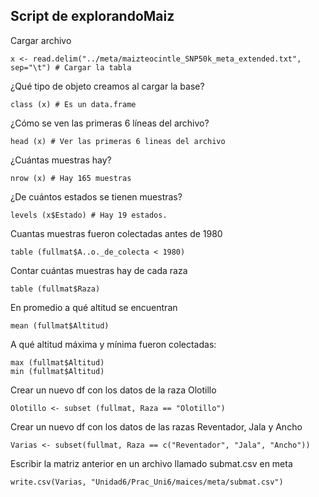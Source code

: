 ## Script de explorandoMaiz

Cargar archivo
```
x <- read.delim("../meta/maizteocintle_SNP50k_meta_extended.txt", sep="\t") # Cargar la tabla
```

¿Qué tipo de objeto creamos al cargar la base?
```
class (x) # Es un data.frame
```
¿Cómo se ven las primeras 6 líneas del archivo?
```
head (x) # Ver las primeras 6 lineas del archivo
```
¿Cuántas muestras hay?
```
nrow (x) # Hay 165 muestras
```
¿De cuántos estados se tienen muestras?
```
levels (x$Estado) # Hay 19 estados.
```
Cuantas muestras fueron colectadas antes de 1980
```
table (fullmat$A..o._de_colecta < 1980)
```
Contar cuántas muestras hay de cada raza
```
table (fullmat$Raza)
```
En promedio a qué altitud se encuentran
```
mean (fullmat$Altitud)
```
A qué altitud máxima y mínima fueron colectadas:
```
max (fullmat$Altitud)
min (fullmat$Altitud)
```
Crear un nuevo df con los datos de la raza Olotillo
```
Olotillo <- subset (fullmat, Raza == "Olotillo")
```
Crear un nuevo df con los datos de las razas Reventador, Jala y Ancho
```
Varias <- subset(fullmat, Raza == c("Reventador", "Jala", "Ancho"))
```
Escribir la matriz anterior en un archivo llamado submat.csv en meta
```
write.csv(Varias, "Unidad6/Prac_Uni6/maices/meta/submat.csv")
```
